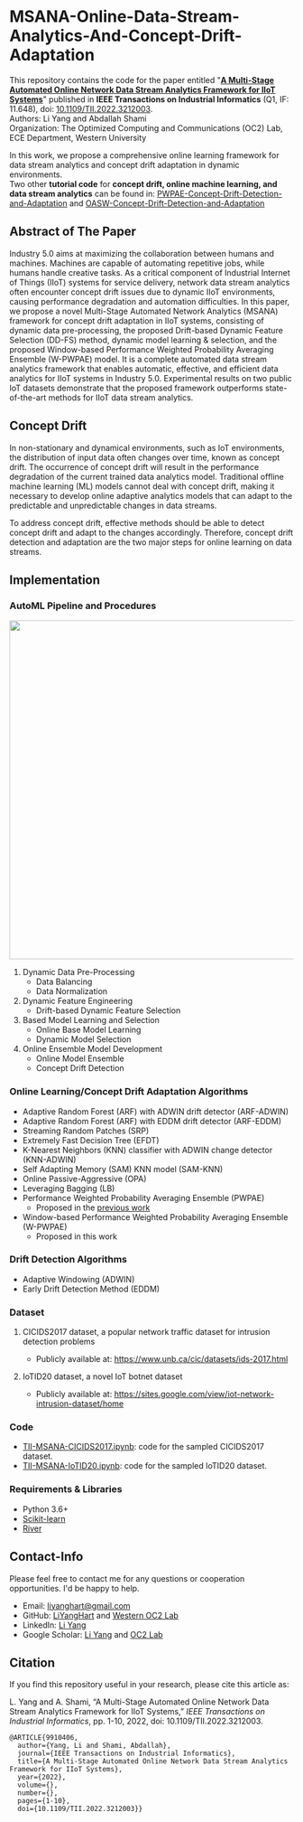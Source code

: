 # MSANA-Online-Data-Stream-Analytics-And-Concept-Drift-Adaptation

This repository contains the code for the paper entitled "**[A Multi-Stage Automated Online Network Data Stream Analytics Framework for IIoT Systems](https://ieeexplore.ieee.org/document/9910406)**" published in **IEEE Transactions on Industrial Informatics** (Q1, IF: 11.648), doi: [10.1109/TII.2022.3212003](https://ieeexplore.ieee.org/document/9910406).  
Authors: Li Yang and Abdallah Shami  
Organization: The Optimized Computing and Communications (OC2) Lab, ECE Department, Western University

In this work, we propose a comprehensive online learning framework for data stream analytics and concept drift adaptation in dynamic environments.  
Two other **tutorial code** for **concept drift, online machine learning, and data stream analytics** can be found in: [PWPAE-Concept-Drift-Detection-and-Adaptation](https://github.com/Western-OC2-Lab/PWPAE-Concept-Drift-Detection-and-Adaptation) and [OASW-Concept-Drift-Detection-and-Adaptation](https://github.com/Western-OC2-Lab/OASW-Concept-Drift-Detection-and-Adaptation)

## Abstract of The Paper
Industry 5.0 aims at maximizing the collaboration between humans and machines. Machines are capable of automating repetitive jobs, while humans handle creative tasks. As a critical component of Industrial Internet of Things (IIoT) systems for service delivery, network data stream analytics often encounter concept drift issues due to dynamic IIoT environments, causing performance degradation and automation difficulties. In this paper, we propose a novel Multi-Stage Automated Network Analytics (MSANA) framework for concept drift adaptation in IIoT systems, consisting of dynamic data pre-processing, the proposed Drift-based Dynamic Feature Selection (DD-FS) method, dynamic model learning & selection, and the proposed Window-based Performance Weighted Probability Averaging Ensemble (W-PWPAE) model. It is a complete automated data stream analytics framework that enables automatic, effective, and efficient data analytics for IIoT systems in Industry 5.0. Experimental results on two public IoT datasets demonstrate that the proposed framework outperforms state-of-the-art methods for IIoT data stream analytics. 

## Concept Drift
In non-stationary and dynamical environments, such as IoT environments, the distribution of input data often changes over time, known as concept drift. The occurrence of concept drift will result in the performance degradation of the current trained data analytics model. Traditional offline machine learning (ML) models cannot deal with concept drift, making it necessary to develop online adaptive analytics models that can adapt to the predictable and unpredictable changes in data streams. 

To address concept drift, effective methods should be able to detect concept drift and adapt to the changes accordingly. Therefore, concept drift detection and adaptation are the two major steps for online learning on data streams.

## Implementation 

### AutoML Pipeline and Procedures
<p align="center">
<img src="https://github.com/Western-OC2-Lab/MSANA-Online-Data-Stream-Analytics-And-Concept-Drift-Adaptation/blob/main/System_Overview.jpg" width="600" />
</p>

1. Dynamic Data Pre-Processing
   * Data Balancing
   * Data Normalization
2. Dynamic Feature Engineering
   * Drift-based Dynamic Feature Selection
3. Based Model Learning and Selection
   * Online Base Model Learning
   * Dynamic Model Selection
4. Online Ensemble Model Development
   * Online Model Ensemble
   * Concept Drift Detection

### Online Learning/Concept Drift Adaptation Algorithms  
* Adaptive Random Forest (ARF) with ADWIN drift detector (ARF-ADWIN)
* Adaptive Random Forest (ARF) with EDDM drift detector (ARF-EDDM)
* Streaming Random Patches (SRP)
* Extremely Fast Decision Tree (EFDT)
* K-Nearest Neighbors (KNN) classifier with ADWIN change detector (KNN-ADWIN)
* Self Adapting Memory (SAM) KNN model (SAM-KNN)
* Online Passive-Aggressive (OPA)
* Leveraging Bagging (LB)
* Performance Weighted Probability Averaging Ensemble (PWPAE)
  * Proposed in the [previous work](https://github.com/Western-OC2-Lab/PWPAE-Concept-Drift-Detection-and-Adaptation)
* Window-based Performance Weighted Probability Averaging Ensemble (W-PWPAE)
  * Proposed in this work

### Drift Detection Algorithms
* Adaptive Windowing (ADWIN)
* Early Drift Detection Method (EDDM)

### Dataset 
1. CICIDS2017 dataset, a popular network traffic dataset for intrusion detection problems
   * Publicly available at: https://www.unb.ca/cic/datasets/ids-2017.html  

2. IoTID20 dataset, a novel IoT botnet dataset
   * Publicly available at: https://sites.google.com/view/iot-network-intrusion-dataset/home

### Code  
* [TII-MSANA-CICIDS2017.ipynb](https://github.com/Western-OC2-Lab/MSANA-Online-Data-Stream-Analytics-And-Concept-Drift-Adaptation/blob/main/TII-MSANA-CICIDS2017.ipynb): code for the sampled CICIDS2017 dataset.  
* [TII-MSANA-IoTID20.ipynb](https://github.com/Western-OC2-Lab/MSANA-Online-Data-Stream-Analytics-And-Concept-Drift-Adaptation/blob/main/TII-MSANA-IoTID20.ipynb): code for the sampled IoTID20 dataset.

### Requirements & Libraries  
* Python 3.6+
* [Scikit-learn](https://scikit-learn.org/stable/)  
* [River](https://riverml.xyz/dev/)

## Contact-Info
Please feel free to contact me for any questions or cooperation opportunities. I'd be happy to help.
* Email: [liyanghart@gmail.com](mailto:liyanghart@gmail.com)
* GitHub: [LiYangHart](https://github.com/LiYangHart) and [Western OC2 Lab](https://github.com/Western-OC2-Lab/)
* LinkedIn: [Li Yang](https://www.linkedin.com/in/li-yang-phd-65a190176/)  
* Google Scholar: [Li Yang](https://scholar.google.com.eg/citations?user=XEfM7bIAAAAJ&hl=en) and [OC2 Lab](https://scholar.google.com.eg/citations?user=oiebNboAAAAJ&hl=en)

## Citation
If you find this repository useful in your research, please cite this article as:  

L. Yang and A. Shami, “A Multi-Stage Automated Online Network Data Stream Analytics Framework for IIoT Systems,” *IEEE Transactions on Industrial Informatics*, pp. 1-10, 2022, doi: 10.1109/TII.2022.3212003.  

```
@ARTICLE{9910406,
  author={Yang, Li and Shami, Abdallah},
  journal={IEEE Transactions on Industrial Informatics}, 
  title={A Multi-Stage Automated Online Network Data Stream Analytics Framework for IIoT Systems}, 
  year={2022},
  volume={},
  number={},
  pages={1-10},
  doi={10.1109/TII.2022.3212003}}
```
